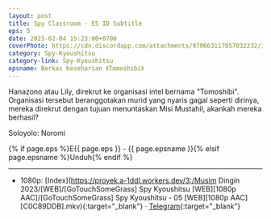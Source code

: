 ```yaml
---
layout: post
title: Spy Classroom - E5 ID Subtitle
eps: 5
date: 2023-02-04 15:23:00+0700
coverPhoto: https://cdn.discordapp.com/attachments/970663117057032232/1071343996355481630/mpv-shot0197.jpg
category: Spy-Kyoushitsu
category-link: Spy-Kyoushitsu
epsname: Berkas Keseharian 《Tomoshibi》
---
```


Hanazono atau Lily, direkrut ke organisasi intel bernama "Tomoshibi". Organisasi tersebut beranggotakan murid yang nyaris gagal seperti dirinya, mereka direkrut dengan tujuan menuntaskan Misi Mustahil, akankah mereka berhasil?

Soloyolo: Noromi

{% if page.eps %}E{{ page.eps }} - {{ page.epsname }}{% elsif page.epsname %}Unduh{% endif %}

---
- 1080p: [Index](https://proyek.a-1ddl.workers.dev/3:/Musim Dingin 2023/[WEB]/[GoTouchSomeGrass] Spy Kyoushitsu [WEB][1080p AAC]/[GoTouchSomeGrass] Spy Kyoushitsu - 05 [WEB][1080p AAC][C0C89DDB].mkv){:target="_blank"} &middot; [Telegram](https://t.me/a1fansubweeklies/198){:target="_blank"}

